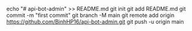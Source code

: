 echo "# api-bot-admin" >> README.md
git init
git add README.md
git commit -m "first commit"
git branch -M main
git remote add origin https://github.com/BinhHP16/api-bot-admin.git
git push -u origin main
